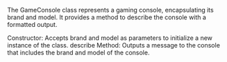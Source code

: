 The GameConsole class represents a gaming console, encapsulating its brand and model. It provides a method to describe the console with a formatted output.

Constructor: Accepts brand and model as parameters to initialize a new instance of the class.
describe Method: Outputs a message to the console that includes the brand and model of the console.